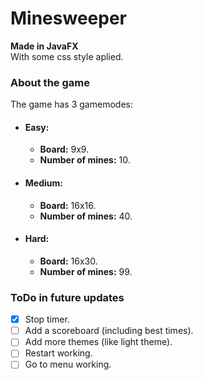 # Minesweeper
**Made in JavaFX**\
With some css style aplied.

### About the game
The game has 3 gamemodes:
- #### Easy:
  - **Board:** 9x9.
  - **Number of mines:** 10.
- #### Medium:
  - **Board:** 16x16.
  - **Number of mines:** 40.
- #### Hard:
  - **Board:** 16x30.
  - **Number of mines:** 99.

### ToDo in future updates
- [X] Stop timer.
- [ ] Add a scoreboard (including best times).
- [ ] Add more themes (like light theme).
- [ ] Restart working.
- [ ] Go to menu working.
